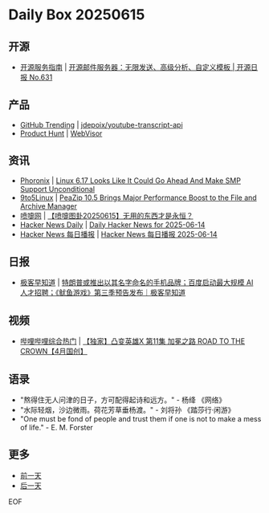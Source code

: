 # Daily Box 20250615

## 开源
- [开源服务指南](https://osguider.com/blog/) | [开源邮件服务器：无限发送、高级分析、自定义模板 | 开源日报 No.631](https://osguider.com/blog/post/daily/daily-631/)

## 产品
- [GitHub Trending](https://github.com/trending?since=daily) | [jdepoix/youtube-transcript-api](https://github.com/jdepoix/youtube-transcript-api)
- [Product Hunt](https://www.producthunt.com) | [WebVisor](https://www.producthunt.com/posts/webvisor)

## 资讯
- [Phoronix](https://www.phoronix.com/) | [Linux 6.17 Looks Like It Could Go Ahead And Make SMP Support Unconditional](https://www.phoronix.com/news/Linux-6.17-Maybe-SMP-Uncond)
- [9to5Linux](https://9to5linux.com/) | [PeaZip 10.5 Brings Major Performance Boost to the File and Archive Manager](https://9to5linux.com/peazip-10-5-brings-major-performance-boost-to-the-file-and-archive-manager)
- [喷嚏网](http://www.dapenti.com/blog/blog.asp?subjectid=70&name=xilei) | [【喷嚏图卦20250615】无用的东西才是永恒？](http://www.dapenti.com/blog/more.asp?name=xilei&id=186550)
- [Hacker News Daily](https://www.daemonology.net/hn-daily/) | [Daily Hacker News for 2025-06-14](https://www.daemonology.net/hn-daily/2025-06-14.html)
- [Hacker News 每日播报](https://hacker-news.agi.li/) | [Hacker News 每日播报 2025-06-14](https://hacker-news.agi.li/post/2025-06-14)

## 日报
- [极客早知道](https://www.geekpark.net/column/74) | [特朗普或推出以其名字命名的手机品牌；百度启动最大规模 AI 人才招聘；《鱿鱼游戏》第三季预告发布｜极客早知道](https://www.geekpark.net/news/350409)

## 视频
- [哔哩哔哩综合热门](https://www.bilibili.com/v/popular/all/) | [【独家】凸变英雄X 第11集 加冕之路 ROAD TO THE CROWN【4月国创】](https://b23.tv/BV1tBMczREYN)

## 语录
- "熬得住无人问津的日子，方可配得起诗和远方。" - 杨绛 《网络》
- "水际轻烟，沙边微雨。荷花芳草垂杨渡。" - 刘将孙 《踏莎行·闲游》
- "One must be fond of people and trust them if one is not to make a mess of life." - E. M. Forster

## 更多
- [前一天](daily-box-20250614.md)
- [后一天](daily-box-20250616.md)

EOF